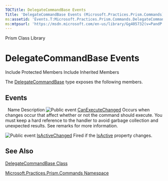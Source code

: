 ```yaml
---
TOCTitle: DelegateCommandBase Events
Title: 'DelegateCommandBase Events (Microsoft.Practices.Prism.Commands)'
ms:assetid: 'Events.T:Microsoft.Practices.Prism.Commands.DelegateCommandBase'
ms:mtpsurl: 'https://msdn.microsoft.com/en-us/library/Gg405732(v=PandP.50)'
---
```


Prism Class Library

DelegateCommandBase Events
==========================

Include Protected Members
Include Inherited Members

The [DelegateCommandBase](https://msdn.microsoft.com/t:microsoft.practices.prism.commands.delegatecommandbase) type exposes the following members.

Events
------

<span id="eventTableToggle"></span>
 
Name
Description
![](https://msdn.microsoft.com/en-us/Gg405732.pubevent(en-us,PandP.50).gif "Public event")
[CanExecuteChanged](https://msdn.microsoft.com/e:microsoft.practices.prism.commands.delegatecommandbase.canexecutechanged)
Occurs when changes occur that affect whether or not the command should execute. You must keep a hard reference to the handler to avoid garbage collection and unexpected results. See remarks for more information.

![](https://msdn.microsoft.com/en-us/Gg405732.pubevent(en-us,PandP.50).gif "Public event")
[IsActiveChanged](https://msdn.microsoft.com/e:microsoft.practices.prism.commands.delegatecommandbase.isactivechanged)
Fired if the [IsActive](https://msdn.microsoft.com/p:microsoft.practices.prism.commands.delegatecommandbase.isactive) property changes.

See Also
--------

<span id="seeAlsoToggle"></span>
[DelegateCommandBase Class](https://msdn.microsoft.com/t:microsoft.practices.prism.commands.delegatecommandbase)

[Microsoft.Practices.Prism.Commands Namespace](https://msdn.microsoft.com/n:microsoft.practices.prism.commands)
